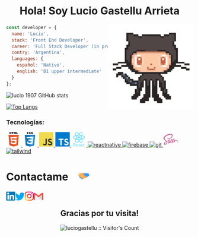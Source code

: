 

<h1 align='center'>Hola! Soy Lucio Gastellu Arrieta</h1>

<img align='right' src="https://raw.githubusercontent.com/iCharlesZ/FigureBed/master/img/octocat.gif" width="230">

```javascript
const developer = {
  name: 'Lucio',
  stack: 'Front End Developer',
  career: 'Full Stack Developer (in process)',
  contry: 'Argentina',
  languages: {
    español: 'Nativo',
    english: 'B1 upper intermediate'
  }
};
```

![lucio 1907 GitHub stats](https://github-readme-stats.vercel.app/api?username=lucio1907&show_icons=true&theme=tokyonight)

[![Top Langs](https://github-readme-stats.vercel.app/api/top-langs/?username=lucio1907&langs_count=5)](https://github.com/anuraghazra/github-readme-stats)

<h3 align="left">Tecnologías: </h3>
<p align="left"> <a href="https://www.w3.org/html/" target="_blank" rel="noreferrer"> <img src="https://raw.githubusercontent.com/devicons/devicon/master/icons/html5/html5-original-wordmark.svg" alt="html5" width="40" height="40"/> </a> <a href="https://www.w3schools.com/css/" target="_blank" rel="noreferrer"> <img src="https://raw.githubusercontent.com/devicons/devicon/master/icons/css3/css3-original-wordmark.svg" alt="css3" width="40" height="40"/> </a> <a href="https://developer.mozilla.org/en-US/docs/Web/JavaScript" target="_blank" rel="noreferrer"> <img src="https://raw.githubusercontent.com/devicons/devicon/master/icons/javascript/javascript-original.svg" alt="javascript" width="40" height="40"/> </a> <a href="https://www.typescriptlang.org/" target="_blank" rel="noreferrer"> <img src="https://raw.githubusercontent.com/devicons/devicon/master/icons/typescript/typescript-original.svg" alt="typescript" width="40" height="40"/> </a> <a href="https://reactjs.org/" target="_blank" rel="noreferrer"> <img src="https://raw.githubusercontent.com/devicons/devicon/master/icons/react/react-original-wordmark.svg" alt="react" width="40" height="40"/> </a> <a href="https://reactnative.dev/" target="_blank" rel="noreferrer"> <img src="https://reactnative.dev/img/header_logo.svg" alt="reactnative" width="40" height="40"/> </a> <a href="https://firebase.google.com/" target="_blank" rel="noreferrer"> <img src="https://www.vectorlogo.zone/logos/firebase/firebase-icon.svg" alt="firebase" width="40" height="40"/> </a> <a href="https://git-scm.com/" target="_blank" rel="noreferrer"> <img src="https://www.vectorlogo.zone/logos/git-scm/git-scm-icon.svg" alt="git" width="40" height="40"/> </a>  <a href="https://sass-lang.com" target="_blank" rel="noreferrer"> <img src="https://raw.githubusercontent.com/devicons/devicon/master/icons/sass/sass-original.svg" alt="sass" width="40" height="40"/> </a> <a href="https://tailwindcss.com/" target="_blank" rel="noreferrer"> <img src="https://www.vectorlogo.zone/logos/tailwindcss/tailwindcss-icon.svg" alt="tailwind" width="40" height="40"/> </a>  </p>

# Contactame <img src="https://github.com/SatYu26/SatYu26/blob/master/Assets/Handshake.gif" height="32px">

<h3></h3>
<a href='https://www.linkedin.com/in/luciogastellu/' target:'_blank'>
  <img align="left" alt="Satyam Goyal | Linkedin" width="24px" src="https://github.com/SatYu26/SatYu26/blob/master/Assets/Linkedin.svg" />
</a> &nbsp;&nbsp;
<a href="https://twitter.com/Lu_Gastellu" target:'_blank'>
  <img align="left" alt="Satyam Goyal | Twitter" width="26px" src="https://github.com/SatYu26/SatYu26/blob/master/Assets/Twitter.svg" />
</a> &nbsp;&nbsp;
<a href="https://www.instagram.com/luciogastellu/" target:'_blank'>
  <img align="left" alt="Satyam Goyal | Instagram" width="24px" src="https://github.com/SatYu26/SatYu26/blob/master/Assets/Instagram.svg" />
</a> &nbsp;&nbsp;
<a href="mailto:lugastellu19@gmail.com">
  <img align="left" alt="Satyam Goyal | Gmail" width="26px" src="https://github.com/SatYu26/SatYu26/blob/master/Assets/Gmail.svg" />
</a>

<h2 align="center">Gracias por tu visita! </h2>

<p align="center"><img src="https://profile-counter.glitch.me/{lucio1907}/count.svg" alt="luciogastellu :: Visitor's Count" /></p>
